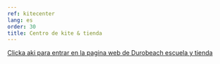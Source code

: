 ```yaml
---
ref: kitecenter
lang: es
order: 30
title: Centro de kite & tienda
---
```

[Clicka aki para entrar en la pagina web de Durobeach escuela y tienda][1]

[1]: http://www.kiteschooldurobeach.com/es/kite-centre-es
